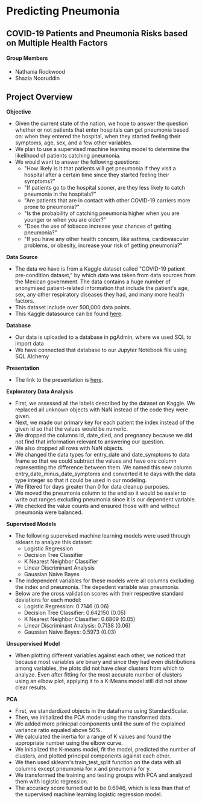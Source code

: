 # Predicting Pneumonia
## COVID-19 Patients and Pneumonia Risks based on Multiple Health Factors

#### Group Members
- Nathania Rockwood
- Shazia Nooruddin

## Project Overview
**Objective**
- Given the current state of the nation, we hope to answer the question whether or not patients that enter hospitals can get pneumonia based on: when they entered the hospital, when they started feeling their symptoms, age, sex, and a few other variables.
- We plan to use a supervised machine learning model to determine the likelihood of patients catching pneumonia.
- We would want to answer the following questions:
  - "How likely is it that patients will get pneumonia if they visit a hospital after a certain time since they started feeling their symptoms?"
  - "If patients go to the hospital sooner, are they less likely to catch pneumonia in the hospitals?"
  - "Are patients that are in contact with other COVID-19 carriers more prone to pneumonia?"
  - "Is the probability of catching pneumonia higher when you are younger or when you are older?"
  - "Does the use of tobacco increase your chances of getting pneumonia?"
  - "If you have any other health concern, like asthma, cardiovascular problems, or obesity, increase your risk of getting pneumonia?"

**Data Source**
- The data we have is from a Kaggle dataset called "COVID-19 patient pre-condition dataset," by which data was taken from data sources from the Mexican government. The data contains a huge number of anonymised patient-related information that include the patient's age, sex, any other respiratory diseases they had, and many more health factors.
- This dataset include over 500,000 data points.
- This Kaggle datasource can be found [here](https://www.kaggle.com/tanmoyx/covid19-patient-precondition-dataset?select=covid.csv).

**Database**
- Our data is uploaded to a database in pgAdmin, where we used SQL to import data
- We have connected that database to our Jupyter Notebook file using SQL Alchemy

**Presentation**
- The link to the presentation is [here](https://docs.google.com/presentation/d/1KHt8QmYePNy9SOjz3oqtWnLoiJhlV-bDcjrLjKONqHI/edit?usp=sharing).

**Exploratory Data Analysis**
- First, we assessed all the labels described by the dataset on Kaggle. We replaced all unknown objects with NaN instead of the code they were given.
- Next, we made our primary key for each patient the index instead of the given id so that the values would be numeric.
- We dropped the columns id, date_died, and pregnancy because we did not find that information relevant to answering our question.
- We also dropped all rows with NaN objects.
- We changed the data types for entry_date and date_symptoms to data frame so that we could subtract the values and have one column representing the difference between them. We named this new column entry_date_minus_date_symptoms and converted it to days with the data type integer so that it could be used in our modeling.
- We filtered for days greater than 0 for data cleanup purposes. 
- We moved the pneumonia column to the end so it would be easier to write out ranges excluding pneumonia since it is our dependent variable.
- We checked the value counts and ensured those with and without pneumonia were balanced.

**Supervised Models**
- The following supervised machine learning models were used through sklearn to analyze this dataset:
  - Logistic Regression
  - Decision Tree Classifier
  - K Nearest Neighbor Classifier
  - Linear Discriminant Analysis
  - Gaussian Naive Bayes
- The independent variables for these models were all columns excluding the index and pneumonia. The depedent variable was pneumonia.
- Below are the cross validation scores with their respective standard deviations for each model:
  - Logistic Regression: 0.7146 (0.06)
  - Decision Tree Classifier: 0.642150 (0.05)
  - K Nearest Neighbor Classifier: 0.6809 (0.05)
  - Linear Discriminant Analysis: 0.7138 (0.06)
  - Gaussian Naive Bayes: 0.5973 (0.03)
  
**Unsupervised Model**
- When plotting different variables against each other, we noticed that because most variables are binary and since they had even distributions among variables, the plots did not have clear clusters from which to analyze. Even after fitting for the most accurate number of clusters using an elbow plot, applying it to a K-Means model still did not show clear results.

**PCA**
- First, we standardized objects in the dataframe using StandardScalar. 
- Then, we initialized the PCA model using the transformed data.
- We added more prinicpal components until the sum of the explained variance ratio equaled above 50%.
- We calculated the inertia for a range of K values and found the appropriate number using the elbow curve.
- We initialized the K-means model, fit the model, predicted the number of clusters, and plotted principal components against each other.
- We then used sklearn's train_test_split function on the data with all columns except pneumonia for x and pneumonia for y. 
- We transformed the training and testing groups with PCA and analyzed them with logistic regression.
- The accuracy score turned out to be 0.6946, which is less than that of the supervised machine learning logistic regression model.
